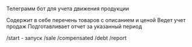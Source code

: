 Телеграмм бот для учета движения продукции

Содержит в себе перечень товаров с описанием и ценой
Ведет учет продаж 
Подготавливает отчет за указанный период

/start - запуск
/sale
/compensated
/debt
/report 
